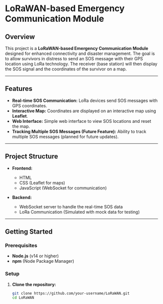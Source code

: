 # LoRaWAN-based Emergency Communication Module

## Overview
This project is a **LoRaWAN-based Emergency Communication Module** designed for enhanced connectivity and disaster management. The goal is to allow survivors in distress to send an SOS message with their GPS location using LoRa technology. The receiver (base station) will then display the SOS signal and the coordinates of the survivor on a map.

---

## Features
- **Real-time SOS Communication:** LoRa devices send SOS messages with GPS coordinates.
- **Interactive Map:** Coordinates are displayed on an interactive map using **Leaflet**.
- **Web Interface:** Simple web interface to view SOS locations and reset the map.
- **Tracking Multiple SOS Messages (Future Feature):** Ability to track multiple SOS messages (planned for future updates).

---

## Project Structure
- **Frontend:**
  - HTML
  - CSS (Leaflet for maps)
  - JavaScript (WebSocket for communication)
  
- **Backend:**
  - WebSocket server to handle the real-time SOS data
  - LoRa Communication (Simulated with mock data for testing)

---

## Getting Started

### Prerequisites
- **Node.js** (v14 or higher)
- **npm** (Node Package Manager)

### Setup

1. **Clone the repository:**

   ```bash
   git clone https://github.com/your-username/LoRaWAN.git
   cd LoRaWAN
